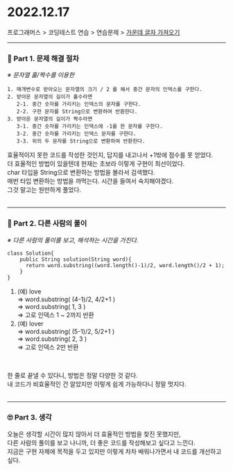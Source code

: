 
# 2022.12.17

프로그래머스 > 코딩테스트 연습 > 연습문제 > [가운데 글자 가져오기](https://school.programmers.co.kr/learn/courses/30/lessons/12903)

---
### 📌 Part 1. 문제 해결 절차
_※ 문자열 홀/짝수를 이용한_<br>
```
1. 매개변수로 받아오는 문자열의 크기 / 2 를 해서 중간 문자의 인덱스를 구한다.
2. 받아온 문자열의 길이가 홀수라면
   2-1. 중간 숫자를 가리키는 인덱스의 문자를 구한다.
   2-2. 구한 문자를 String으로 변환하여 반환한다.
3. 받아온 문자열의 길이가 짝수라면
   3-1. 중간 숫자를 가리키는 인덱스에 -1를 한 문자를 구한다.
   3-2. 중간 숫자를 가리키는 인덱스 문자를 구한다.
   3-3. 위의 두 문자를 String으로 변환하여 반환한다.
```

효율적이지 못한 코드를 작성한 것인지, 답지를 내고나서 +1밖에 점수를 못 얻었다.<br>
더 효율적인 방법이 있을텐데 현재는 초보라 이렇게 구현이 최선이었다.<br>
char 타입을 String으로 변환하는 방법을 몰라서 검색했다.<br>
매번 타입 변환하는 방법을 까먹는다. 시간을 들여서 숙지해야겠다.<br>
그것 말고는 원만하게 풀었다.<br>
<br>

---
### 📌 Part 2. 다른 사람의 풀이
_※ 다른 사람의 풀이를 보고, 해석하는 시간을 가진다._<br>
```
class Solution{
    public String solution(String word){
      return word.substring((word.length()-1)/2, word.length()/2 + 1);
    }
}
```
1. (예) love<br>
   => word.substring( (4-1)/2, 4/2+1 )<br>
   => word.substring( 1, 3 )<br>
   => 고로 인덱스 1 ~ 2까지 반환<br>
2. (예) lover<br>
   => word.substring( (5-1)/2, 5/2+1 )<br>
   => word.substring( 2, 3 )<br>
   => 고로 인덱스 2만 반환
<br>

한 줄로 끝낼 수 있다니, 방법은 정말 다양한 것 같다.<br>
내 코드가 비효율적인 건 알았지만 이렇게 쉽게 가능하다니 정말 멋지다.<br>
<br>

---
### 🙄 Part 3. 생각
오늘은 생각할 시간이 많지 않아서 더 효율적인 방법을 찾진 못했지만,<br>
다른 사람의 풀이를 보고 나니까, 더 좋은 코드를 작성해보고 싶다고 느낀다.<br>
지금은 구현 자체에 목적을 두고 있지만 이렇게 차차 배워나가면서 내 코드를 개선하고 싶다.<br>